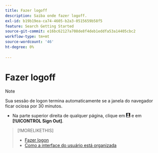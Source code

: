 ```yaml
---
title: Fazer logoff
description: Saiba onde fazer logoff.
exl-id: b19b19ea-ca74-4605-b2a3-0515659b58f5
feature: Search Getting Started
source-git-commit: e16bc62127a708de8f4deb1eddfa53a14405cbc2
workflow-type: tm+mt
source-wordcount: '46'
ht-degree: 0%

---
```


# Fazer logoff

>[!NOTE]
>
>Sua sessão de logon termina automaticamente se a janela do navegador ficar ociosa por 30 minutos.

* Na parte superior direita de qualquer página, clique em ![Perfil de usuário](/help/search-social-commerce/assets/user-profile.png "Perfil de usuário") e em **[!UICONTROL Sign Out]**.

>[!MORELIKETHIS]
>
>* [Fazer logon](log-in.md)
>* [Como a interface do usuário está organizada](user-interface.md)
